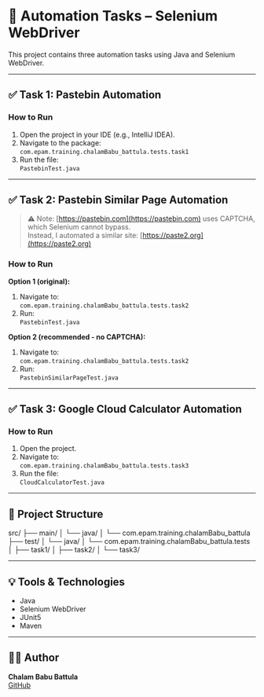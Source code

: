 # 🧪 Automation Tasks – Selenium WebDriver

This project contains three automation tasks using Java and Selenium WebDriver.

---

## ✅ Task 1: Pastebin Automation

### How to Run
1. Open the project in your IDE (e.g., IntelliJ IDEA).
2. Navigate to the package:  
   `com.epam.training.chalamBabu_battula.tests.task1`
3. Run the file:  
   `PastebinTest.java`

---

## ✅ Task 2: Pastebin Similar Page Automation

> ⚠️ Note: [https://pastebin.com](https://pastebin.com) uses CAPTCHA, which Selenium cannot bypass.  
> Instead, I automated a similar site: [https://paste2.org](https://paste2.org)

### How to Run

**Option 1 (original):**
1. Navigate to:  
   `com.epam.training.chalamBabu_battula.tests.task2`
2. Run:  
   `PastebinTest.java`

**Option 2 (recommended - no CAPTCHA):**
1. Navigate to:  
   `com.epam.training.chalamBabu_battula.tests.task2`
2. Run:  
   `PastebinSimilarPageTest.java`

---

## ✅ Task 3: Google Cloud Calculator Automation

### How to Run
1. Open the project.
2. Navigate to:  
   `com.epam.training.chalamBabu_battula.tests.task3`
3. Run the file:  
   `CloudCalculatorTest.java`

---

## 📁 Project Structure

src/
├── main/
│ └── java/
│ └── com.epam.training.chalamBabu_battula
├── test/
│ └── java/
│ └── com.epam.training.chalamBabu_battula.tests
│ ├── task1/
│ ├── task2/
│ └── task3/



---

## 💡 Tools & Technologies
- Java
- Selenium WebDriver
-  JUnit5
-  Maven

---

## 🧑‍💻 Author
**Chalam Babu Battula**  
[GitHub](https://github.com/Chalam-Babu)
